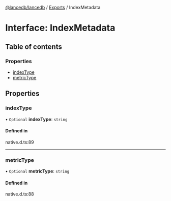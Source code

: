 [@lancedb/lancedb](../README.md) / [Exports](../modules.md) / IndexMetadata

# Interface: IndexMetadata

## Table of contents

### Properties

- [indexType](IndexMetadata.md#indextype)
- [metricType](IndexMetadata.md#metrictype)

## Properties

### indexType

• `Optional` **indexType**: `string`

#### Defined in

native.d.ts:89

___

### metricType

• `Optional` **metricType**: `string`

#### Defined in

native.d.ts:88
